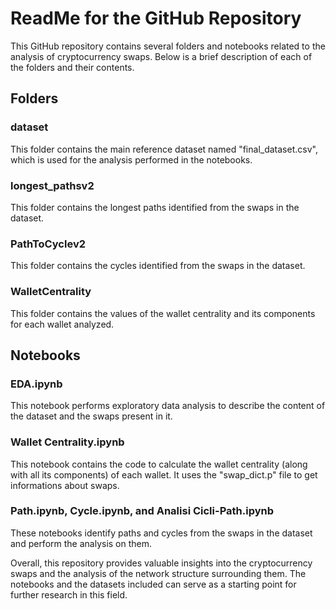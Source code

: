 # ReadMe for the GitHub Repository

This GitHub repository contains several folders and notebooks related to the analysis of cryptocurrency swaps. Below is a brief description of each of the folders and their contents.

## Folders

### dataset
This folder contains the main reference dataset named "final_dataset.csv", which is used for the analysis performed in the notebooks.

### longest_pathsv2
This folder contains the longest paths identified from the swaps in the dataset. 

### PathToCyclev2
This folder contains the cycles identified from the swaps in the dataset.

### WalletCentrality
This folder contains the values of the wallet centrality and its components for each wallet analyzed.

## Notebooks

### EDA.ipynb
This notebook performs exploratory data analysis to describe the content of the dataset and the swaps present in it.

### Wallet Centrality.ipynb
This notebook contains the code to calculate the wallet centrality (along with all its components) of each wallet. It uses the "swap_dict.p" file to get informations about swaps.

### Path.ipynb, Cycle.ipynb, and Analisi Cicli-Path.ipynb
These notebooks identify paths and cycles from the swaps in the dataset and perform the analysis on them.

Overall, this repository provides valuable insights into the cryptocurrency swaps and the analysis of the network structure surrounding them. The notebooks and the datasets included can serve as a starting point for further research in this field.